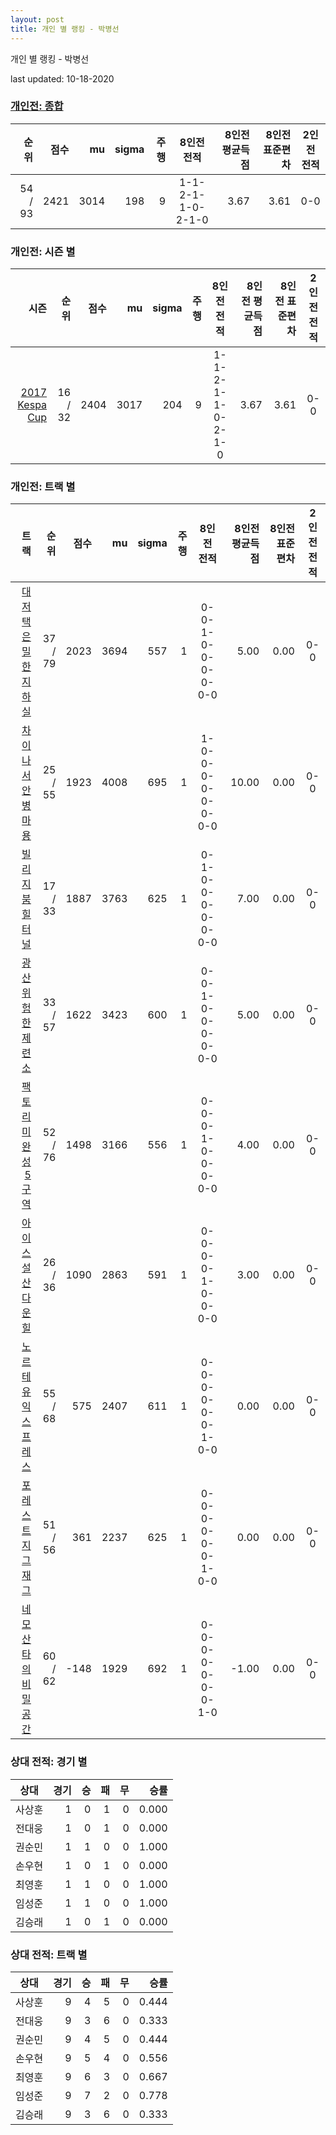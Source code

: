 ```yaml
---
layout: post
title: 개인 별 랭킹 - 박병선
---
```



개인 별 랭킹 - 박병선


last updated: 10-18-2020

### [개인전: 종합](../singles-full)

| 순위 | 점수 | mu | sigma | 주행 | 8인전 전적 | 8인전 평균득점 | 8인전 표준편차 | 2인전 전적 |
|---:|---:|---:|---:|---:|:---:|---:|---:|:---:|
| 54 / 93 | 2421 | 3014 | 198 | 9 | 1-1-2-1-1-0-2-1-0 | 3.67 | 3.61 | 0-0 |

### 개인전: 시즌 별

| 시즌 | 순위 | 점수 | mu | sigma | 주행 | 8인전 전적 | 8인전 평균득점 | 8인전 표준편차 | 2인전 전적 |
|---:|---:|---:|---:|---:|---:|:---:|---:|---:|:---:|
| [2017 Kespa Cup](../singles-s2017_2) | 16 / 32 | 2404 | 3017 | 204 | 9 |  1-1-2-1-1-0-2-1-0 | 3.67 | 3.61 | 0-0 |

### 개인전: 트랙 별

| 트랙 | 순위 | 점수 | mu | sigma | 주행 | 8인전 전적 | 8인전 평균득점 | 8인전 표준편차 | 2인전 전적 |
|---:|---:|---:|---:|---:|---:|:---:|---:|---:|:---:|
| [대저택 은밀한 지하실](../jeotaek) | 37 / 79 | 2023 | 3694 | 557 | 1 | 0-0-1-0-0-0-0-0-0 | 5.00 | 0.00 | 0-0 |
| [차이나 서안 병마용](../byeongma) | 25 / 55 | 1923 | 4008 | 695 | 1 | 1-0-0-0-0-0-0-0-0 | 10.00 | 0.00 | 0-0 |
| [빌리지 붐힐터널](../boomhill) | 17 / 33 | 1887 | 3763 | 625 | 1 | 0-1-0-0-0-0-0-0-0 | 7.00 | 0.00 | 0-0 |
| [광산 위험한 제련소](../jeryeonso) | 33 / 57 | 1622 | 3423 | 600 | 1 | 0-0-1-0-0-0-0-0-0 | 5.00 | 0.00 | 0-0 |
| [팩토리 미완성 5구역](../district5) | 52 / 76 | 1498 | 3166 | 556 | 1 | 0-0-0-1-0-0-0-0-0 | 4.00 | 0.00 | 0-0 |
| [아이스 설산 다운힐](../seolsan) | 26 / 36 | 1090 | 2863 | 591 | 1 | 0-0-0-0-1-0-0-0-0 | 3.00 | 0.00 | 0-0 |
| [노르테유 익스프레스](../noex) | 55 / 68 | 575 | 2407 | 611 | 1 | 0-0-0-0-0-0-1-0-0 | 0.00 | 0.00 | 0-0 |
| [포레스트 지그재그](../zigzag) | 51 / 56 | 361 | 2237 | 625 | 1 | 0-0-0-0-0-0-1-0-0 | 0.00 | 0.00 | 0-0 |
| [네모 산타의 비밀공간](../santa) | 60 / 62 | -148 | 1929 | 692 | 1 | 0-0-0-0-0-0-0-1-0 | -1.00 | 0.00 | 0-0 |

### 상대 전적: 경기 별

| 상대 | 경기 | 승 | 패 | 무 | 승률 |
|:---:|---:|---:|---:|---:|---:|
| 사상훈 | 1 | 0 | 1 | 0 | 0.000 |
| 전대웅 | 1 | 0 | 1 | 0 | 0.000 |
| 권순민 | 1 | 1 | 0 | 0 | 1.000 |
| 손우현 | 1 | 0 | 1 | 0 | 0.000 |
| 최영훈 | 1 | 1 | 0 | 0 | 1.000 |
| 임성준 | 1 | 1 | 0 | 0 | 1.000 |
| 김승래 | 1 | 0 | 1 | 0 | 0.000 |

### 상대 전적: 트랙 별

| 상대 | 경기 | 승 | 패 | 무 | 승률 |
|:---:|---:|---:|---:|---:|---:|
| 사상훈 | 9 | 4 | 5 | 0 | 0.444 |
| 전대웅 | 9 | 3 | 6 | 0 | 0.333 |
| 권순민 | 9 | 4 | 5 | 0 | 0.444 |
| 손우현 | 9 | 5 | 4 | 0 | 0.556 |
| 최영훈 | 9 | 6 | 3 | 0 | 0.667 |
| 임성준 | 9 | 7 | 2 | 0 | 0.778 |
| 김승래 | 9 | 3 | 6 | 0 | 0.333 |
